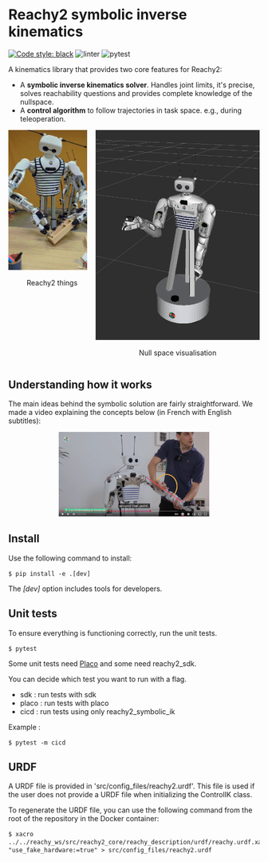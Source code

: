 # Reachy2 symbolic inverse kinematics

[![Code style: black](https://img.shields.io/badge/code%20style-black-000000.svg)](https://github.com/psf/black)
![linter](https://github.com/pollen-robotics/reachy2_symbolic_ik/actions/workflows/lint.yml/badge.svg) 
![pytest](https://github.com/pollen-robotics/reachy2-sdk/actions/workflows/unit_tests.yml/badge.svg)

A kinematics library that provides two core features for Reachy2:
- A **symbolic inverse kinematics solver**. Handles joint limits, it's precise, solves reachability questions and provides complete knowledge of the nullspace.
- A **control algorithm** to follow trajectories in task space. e.g., during teleoperation.

<div style="display: flex; justify-content: space-around;">

<div>
  <img src="./docs/img/topgrasp.gif " alt="First GIF" width="90%">
  <p style="text-align: center;">Reachy2 things</p>
</div>

<div>
  <img src="./docs/img/nullspace.gif" alt="Second GIF" width="100%">
  <p style="text-align: center;">Null space visualisation</p>
</div>

</div>



## Understanding how it works
The main ideas behind the symbolic solution are fairly straightforward. We made a video explaining the concepts below (in French with English subtitles):

<p align="center">
  <a href="https://youtu.be/FHZdJbMAmRA?si=wepM4vH2sNLo85QP&t=344" title="IK explained">
    <img src="./docs/img/thumbnail.jpeg" alt="IK explained" width="60%">
  </a>
</p>




## Install

Use the following command to install:

```console
$ pip install -e .[dev]
```
The *[dev]* option includes tools for developers.


## Unit tests

To ensure everything is functioning correctly, run the unit tests.

```console
$ pytest 
```

Some unit tests need [Placo](https://github.com/pollen-robotics/reachy_placo) and some need reachy2_sdk.

You can decide which test you want to run with a flag.
- sdk : run tests with sdk
- placo : run tests with placo
- cicd : run tests using only reachy2_symbolic_ik

Example :

```console
$ pytest -m cicd
```

## URDF

A URDF file is provided in 'src/config_files/reachy2.urdf'. This file is used if the user does not provide a URDF file when initializing the ControlIK class.

To regenerate the URDF file, you can use the following command from the root of the repository in the Docker container:

```console
$ xacro ../../reachy_ws/src/reachy2_core/reachy_description/urdf/reachy.urdf.xacro "use_fake_hardware:=true" > src/config_files/reachy2.urdf
```
